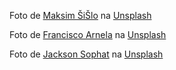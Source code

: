 Foto de <a href="https://unsplash.com/de/@mavredium?utm_source=unsplash&utm_medium=referral&utm_content=creditCopyText">Maksim ŠiŠlo</a> na <a href="https://unsplash.com/pt-br/fotografias/bT-FJLw3kMk?utm_source=unsplash&utm_medium=referral&utm_content=creditCopyText">Unsplash</a>

Foto de <a href="https://unsplash.com/fr/@kikocho?utm_source=unsplash&utm_medium=referral&utm_content=creditCopyText">Francisco Arnela</a> na <a href="https://unsplash.com/pt-br/fotografias/mgxphPyKxns?utm_source=unsplash&utm_medium=referral&utm_content=creditCopyText">Unsplash</a>

Foto de <a href="https://unsplash.com/de/@jacksonsophat?utm_source=unsplash&utm_medium=referral&utm_content=creditCopyText">Jackson Sophat</a> na <a href="https://unsplash.com/pt-br/fotografias/_t-l5FFH8VA?utm_source=unsplash&utm_medium=referral&utm_content=creditCopyText">Unsplash</a>
  